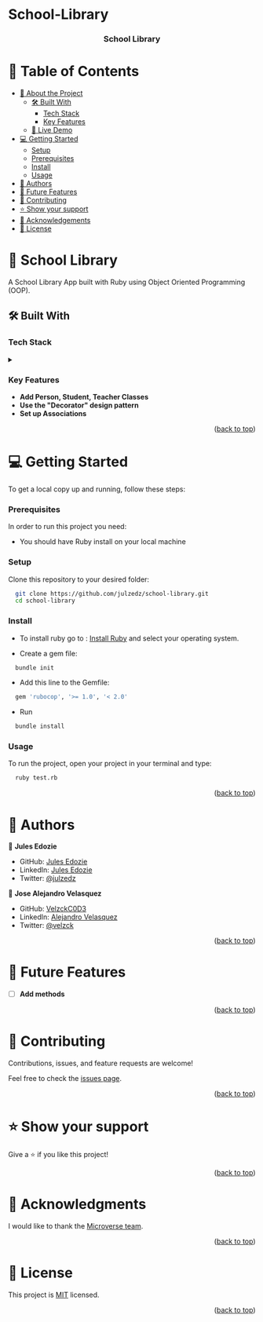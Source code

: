 # School-Library

<a name="readme-top"></a>

<div align="center">

<!--  
<img src="./assets/images/my-logo.png" alt="logo" width="140"  height="auto" />
  <br/>
-->

  <h3><b>School Library</b></h3>

</div>

<!-- TABLE OF CONTENTS -->
# 📗 Table of Contents

- [📖 About the Project](#about-project)
  - [🛠 Built With](#built-with)
    - [Tech Stack](#tech-stack)
    - [Key Features](#key-features)
  - [🚀 Live Demo](#live-demo)
- [💻 Getting Started](#getting-started)
  - [Setup](#setup)
  - [Prerequisites](#prerequisites)
  - [Install](#install)
  - [Usage](#usage)
- [👥 Authors](#authors)
- [🔭 Future Features](#future-features)
- [🤝 Contributing](#contributing)
- [⭐️ Show your support](#support)
- [🙏 Acknowledgements](#acknowledgements)
- [📝 License](#license)

<!-- PROJECT DESCRIPTION -->

# 📖 School Library <a name="about-project"></a>

A School Library App built with Ruby using Object Oriented Programming (OOP).

## 🛠 Built With <a name="built-with"></a>

### Tech Stack <a name="tech-stack"></a>

<details>
<summary>
<!-- ![](https://img.shields.io/badge/Ruby-CC342D.svg?style=for-the-badge&logo=Ruby&logoColor=white) -->
</summary>
</details>

<!-- Features -->

### Key Features <a name="key-features"></a>

- **Add Person, Student, Teacher Classes**
- **Use the "Decorator" design pattern**
- **Set up Associations**

<p align="right">(<a href="#readme-top">back to top</a>)</p>


<!-- GETTING STARTED -->

# 💻 Getting Started <a name="getting-started"></a>

To get a local copy up and running, follow these steps:

### Prerequisites

In order to run this project you need:

- You should have Ruby install on your local machine

### Setup

Clone this repository to your desired folder:

```sh
  git clone https://github.com/julzedz/school-library.git
  cd school-library
```

### Install

- To install ruby go to : [Install Ruby](https://rubyinstaller.org/) and select your operating system.

- Create a gem file:
```sh
  bundle init
```
- Add this line to the Gemfile:
```sh
  gem 'rubocop', '>= 1.0', '< 2.0'
```

- Run
```sh
  bundle install
```

### Usage

To run the project, open your project in your terminal and type:

```sh
  ruby test.rb
```

<p align="right">(<a href="#readme-top">back to top</a>)</p>

<!-- AUTHORS -->

# 👥 Authors <a name="authors"></a>

👤 **Jules Edozie**

- GitHub: [Jules Edozie](https://github.com/julzedz)
- LinkedIn: [Jules Edozie](https://www.linkedin.com/in/jules-edozie-b59b94234/)
- Twitter: [@julzedz](https://twitter.com/julzedz)

👤 **Jose Alejandro Velasquez**

- GitHub: [VelzckC0D3](https://github.com/VelzckC0D3)
- LinkedIn: [Alejandro Velasquez](https://www.linkedin.com/in/velzckcode/)
- Twitter: [@velzck](https://twitter.com/velzck)

<p align="right">(<a href="#readme-top">back to top</a>)</p>

<!-- FUTURE FEATURES -->

# 🔭 Future Features <a name="future-features"></a>

<!-- > Describe 1 - 3 features you will add to the project. -->

- [ ] **Add methods**

<p align="right">(<a href="#readme-top">back to top</a>)</p>

<!-- CONTRIBUTING -->

# 🤝 Contributing <a name="contributing"></a>

Contributions, issues, and feature requests are welcome!

Feel free to check the [issues page](https://github.com/julzedz/school-library/issues).

<p align="right">(<a href="#readme-top">back to top</a>)</p>

<!-- SUPPORT -->

# ⭐️ Show your support <a name="support"></a>

Give a ⭐️ if you like this project!

<p align="right">(<a href="#readme-top">back to top</a>)</p>

<!-- ACKNOWLEDGEMENTS -->

# 🙏 Acknowledgments <a name="acknowledgements"></a>

I would like to thank the [Microverse team](https://www.microverse.org/).

<p align="right">(<a href="#readme-top">back to top</a>)</p>

<!-- LICENSE -->

# 📝 License <a name="license"></a>

This project is [MIT](./LICENSE) licensed.

<p align="right">(<a href="#readme-top">back to top</a>)</p>
